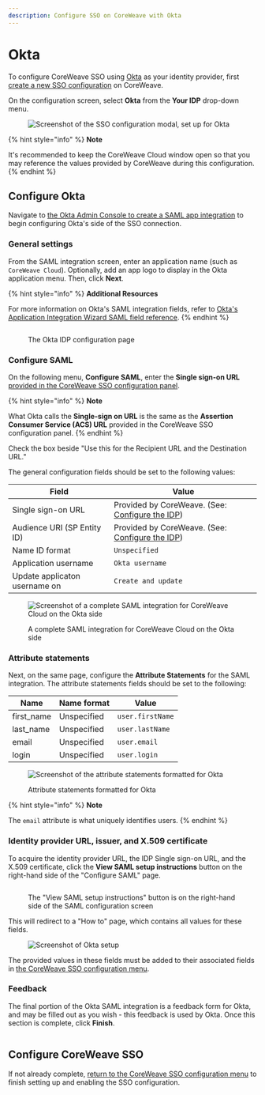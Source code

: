 ```yaml
---
description: Configure SSO on CoreWeave with Okta
---
```


# Okta

To configure CoreWeave SSO using [Okta](https://www.okta.com/) as your identity provider, first [create a new SSO configuration](./#create-a-new-sso-configuration) on CoreWeave.

On the configuration screen, select **Okta** from the **Your IDP** drop-down menu.

<figure><img src="../../.gitbook/assets/image (43).png" alt="Screenshot of the SSO configuration modal, set up for Okta"><figcaption></figcaption></figure>

{% hint style="info" %}
**Note**

It's recommended to keep the CoreWeave Cloud window open so that you may reference the values provided by CoreWeave during this configuration.
{% endhint %}

## Configure Okta

Navigate to [the Okta Admin Console to create a SAML app integration](https://help.okta.com/en-us/Content/Topics/Apps/Apps\_App\_Integration\_Wizard\_SAML.htm) to begin configuring Okta's side of the SSO connection.

### General settings

From the SAML integration screen, enter an application name (such as `CoreWeave Cloud`). Optionally, add an app logo to display in the Okta application menu. Then, click **Next**.

{% hint style="info" %}
**Additional Resources**

For more information on Okta's SAML integration fields, refer to [Okta's Application Integration Wizard SAML field reference](https://help.okta.com/en-us/Content/Topics/Apps/aiw-saml-reference.htm).
{% endhint %}

<figure><img src="../../.gitbook/assets/image (10).png" alt=""><figcaption><p>The Okta IDP configuration page</p></figcaption></figure>

### Configure SAML

On the following menu, **Configure SAML**, enter the **Single sign-on URL** [provided in the CoreWeave SSO configuration panel](./#configure-the-idp).

{% hint style="info" %}
**Note**

What Okta calls the **Single-sign on URL** is the same as the **Assertion Consumer Service (ACS) URL** provided in the CoreWeave SSO configuration panel.
{% endhint %}

Check the box beside "Use this for the Recipient URL and the Destination URL."

The general configuration fields should be set to the following values:

| Field                         | Value                                                                   |
| ----------------------------- | ----------------------------------------------------------------------- |
| Single sign-on URL            | Provided by CoreWeave. (See: [Configure the IDP](./#configure-the-idp)) |
| Audience URI (SP Entity ID)   | Provided by CoreWeave. (See: [Configure the IDP](./#configure-the-idp)) |
| Name ID format                | `Unspecified`                                                           |
| Application username          | `Okta username`                                                         |
| Update applicaton username on | `Create and update`                                                     |

<figure><img src="../../.gitbook/assets/image (3).png" alt="Screenshot of a complete SAML integration for CoreWeave Cloud on the Okta side"><figcaption><p>A complete SAML integration for CoreWeave Cloud on the Okta side</p></figcaption></figure>

### Attribute statements

Next, on the same page, configure the **Attribute Statements** for the SAML integration. The attribute statements fields should be set to the following:

| Name        | Name format | Value            |
| ----------- | ----------- | ---------------- |
| first\_name | Unspecified | `user.firstName` |
| last\_name  | Unspecified | `user.lastName`  |
| email       | Unspecified | `user.email`     |
| login       | Unspecified | `user.login`     |

<figure><img src="../../.gitbook/assets/image (40).png" alt="Screenshot of the attribute statements formatted for Okta"><figcaption><p>Attribute statements formatted for Okta</p></figcaption></figure>

{% hint style="info" %}
**Note**

The `email` attribute is what uniquely identifies users.
{% endhint %}

### Identity provider URL, issuer, and X.509 certificate

To acquire the identity provider URL, the IDP Single sign-on URL, and the X.509 certificate, click the **View SAML setup instructions** button on the right-hand side of the "Configure SAML" page.

<figure><img src="../../.gitbook/assets/image.png" alt=""><figcaption><p>The "View SAML setup instructions" button is on the right-hand side of the SAML configuration screen</p></figcaption></figure>

This will redirect to a "How to" page, which contains all values for these fields.

<figure><img src="../../.gitbook/assets/image (14).png" alt="Screenshot of Okta setup"><figcaption></figcaption></figure>

The provided values in these fields must be added to their associated fields in [the CoreWeave SSO configuration menu](./#configure-coreweave-sso).

### Feedback

The final portion of the Okta SAML integration is a feedback form for Okta, and may be filled out as you wish - this feedback is used by Okta. Once this section is complete, click **Finish**.

<figure><img src="../../.gitbook/assets/image (7).png" alt=""><figcaption></figcaption></figure>

## Configure CoreWeave SSO

If not already complete, [return to the CoreWeave SSO configuration menu](./#configure-coreweave-sso) to finish setting up and enabling the SSO configuration.
